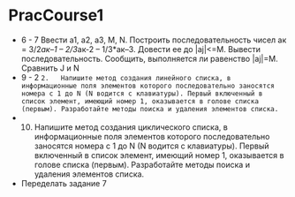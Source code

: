 # PracCourse1
* 6 - 7 Ввести а1, а2, а3, М, N. Построить последовательность чисел ак = 3/2*ак–1 – 2/3*ак-2 – 1/3*ак–3. Довести ее до |aj|<=M. Вывести последовательность. Сообщить, выполняется ли равенство |aj|=M. Сравнить J и N
* 9 - 2 ```2.	Напишите метод создания линейного списка, в информационные поля элементов которого последовательно заносятся номера с 1 до N (N водится с клавиатуры). Первый включенный в список элемент, имеющий номер 1, оказывается в голове списка (первым). Разработайте методы поиска и удаления элементов списка.```
* 10. Напишите метод создания циклического списка, в информационные  поля элементов которого последовательно заносятся номера с 1 до N (N  водится с клавиатуры). Первый включенный в список элемент,  имеющий номер 1, оказывается в голове списка (первым). Разработайте  методы поиска и удаления элементов списка. 
* Переделать задание 7